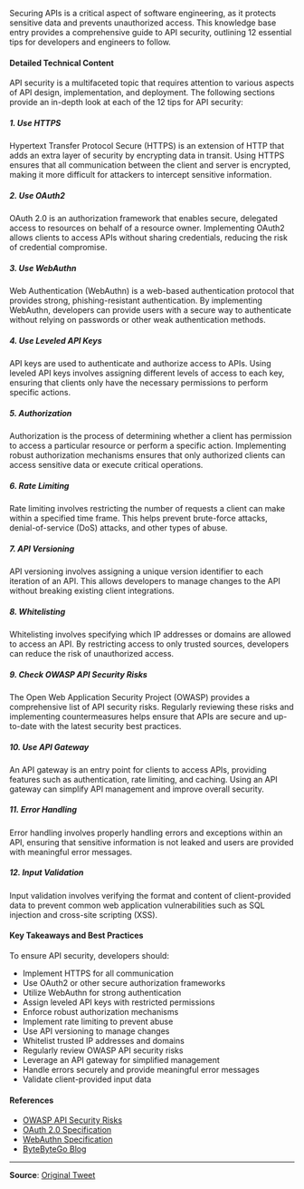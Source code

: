 Securing APIs is a critical aspect of software engineering, as it protects sensitive data and prevents unauthorized access. This knowledge base entry provides a comprehensive guide to API security, outlining 12 essential tips for developers and engineers to follow.

#### Detailed Technical Content
API security is a multifaceted topic that requires attention to various aspects of API design, implementation, and deployment. The following sections provide an in-depth look at each of the 12 tips for API security:

##### 1. Use HTTPS
Hypertext Transfer Protocol Secure (HTTPS) is an extension of HTTP that adds an extra layer of security by encrypting data in transit. Using HTTPS ensures that all communication between the client and server is encrypted, making it more difficult for attackers to intercept sensitive information.

##### 2. Use OAuth2
OAuth 2.0 is an authorization framework that enables secure, delegated access to resources on behalf of a resource owner. Implementing OAuth2 allows clients to access APIs without sharing credentials, reducing the risk of credential compromise.

##### 3. Use WebAuthn
Web Authentication (WebAuthn) is a web-based authentication protocol that provides strong, phishing-resistant authentication. By implementing WebAuthn, developers can provide users with a secure way to authenticate without relying on passwords or other weak authentication methods.

##### 4. Use Leveled API Keys
API keys are used to authenticate and authorize access to APIs. Using leveled API keys involves assigning different levels of access to each key, ensuring that clients only have the necessary permissions to perform specific actions.

##### 5. Authorization
Authorization is the process of determining whether a client has permission to access a particular resource or perform a specific action. Implementing robust authorization mechanisms ensures that only authorized clients can access sensitive data or execute critical operations.

##### 6. Rate Limiting
Rate limiting involves restricting the number of requests a client can make within a specified time frame. This helps prevent brute-force attacks, denial-of-service (DoS) attacks, and other types of abuse.

##### 7. API Versioning
API versioning involves assigning a unique version identifier to each iteration of an API. This allows developers to manage changes to the API without breaking existing client integrations.

##### 8. Whitelisting
Whitelisting involves specifying which IP addresses or domains are allowed to access an API. By restricting access to only trusted sources, developers can reduce the risk of unauthorized access.

##### 9. Check OWASP API Security Risks
The Open Web Application Security Project (OWASP) provides a comprehensive list of API security risks. Regularly reviewing these risks and implementing countermeasures helps ensure that APIs are secure and up-to-date with the latest security best practices.

##### 10. Use API Gateway
An API gateway is an entry point for clients to access APIs, providing features such as authentication, rate limiting, and caching. Using an API gateway can simplify API management and improve overall security.

##### 11. Error Handling
Error handling involves properly handling errors and exceptions within an API, ensuring that sensitive information is not leaked and users are provided with meaningful error messages.

##### 12. Input Validation
Input validation involves verifying the format and content of client-provided data to prevent common web application vulnerabilities such as SQL injection and cross-site scripting (XSS).

#### Key Takeaways and Best Practices
To ensure API security, developers should:
* Implement HTTPS for all communication
* Use OAuth2 or other secure authorization frameworks
* Utilize WebAuthn for strong authentication
* Assign leveled API keys with restricted permissions
* Enforce robust authorization mechanisms
* Implement rate limiting to prevent abuse
* Use API versioning to manage changes
* Whitelist trusted IP addresses and domains
* Regularly review OWASP API security risks
* Leverage an API gateway for simplified management
* Handle errors securely and provide meaningful error messages
* Validate client-provided input data

#### References
* [OWASP API Security Risks](https://owasp.org/www-project-api-security/)
* [OAuth 2.0 Specification](https://tools.ietf.org/html/rfc6749)
* [WebAuthn Specification](https://w3c.github.io/webauthn/)
* [ByteByteGo Blog](https://blog.bytebytego.com/)

---
**Source**: [Original Tweet](https://twitter.com/i/web/status/1884479345584136603)
